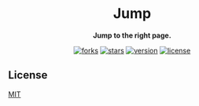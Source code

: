 <h1 align="center" style="margin-top: 10px;">Jump</h1>
<p align="center">
  <b>Jump to the right page.</b>
</p>

<p align="center">
  <a href="https://github.com/marginnoteapp/jump/network/members"><img src="https://img.shields.io/github/forks/marginnoteapp/jump.svg?style=flat" alt="forks"></a>
  <a href="https://github.com/marginnoteapp/jump/stargazers"><img src="https://img.shields.io/github/stars/marginnoteapp/jump.svg?style=flat" alt="stars"></a>
  <a href="https://github.com/marginnoteapp/jump/blob/main/package.json"><img src="https://img.shields.io/badge/version-v0.9.0-orange" alt="version"></a>
  <a href="https://github.com/marginnoteapp/jump/blob/main/LICENSE"><img src="https://img.shields.io/badge/license-MIT-green" alt="license"></a>
</p>


## License

[MIT](https://github.com/marginnoteapp/jump/blob/main/LICENSE)
